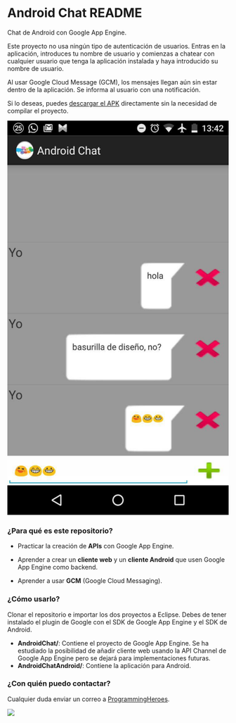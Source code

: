 # **Android Chat README** #

Chat de Android con Google App Engine.

Este proyecto no usa ningún tipo de autenticación de usuarios.
Entras en la aplicación, introduces tu nombre de usuario y comienzas a chatear con cualquier usuario que tenga la aplicación instalada y haya introducido su nombre de usuario.

Al usar Google Cloud Message (GCM), los mensajes llegan aún sin estar dentro de la aplicación. Se informa al usuario con una notificación.

Si lo deseas, puedes [descargar el APK](https://github.com/guiferviz/android-chat-gcm/releases/download/v1.0/AndroidChatAndroid.apk) directamente sin la necesidad de compilar el proyecto.

![](https://raw.githubusercontent.com/guiferviz/android-chat-gcm/gh-pages/captura.jpg)

### ¿Para qué es este repositorio? ###

* Practicar la creación de **APIs** con Google App Engine.

* Aprender a crear un **cliente web** y un **cliente Android** que usen Google App Engine como backend.

* Aprender a usar **GCM** (Google Cloud Messaging).

### ¿Cómo usarlo? ###

Clonar el repositorio e importar los dos proyectos a Eclipse. Debes de tener instalado el plugin de Google con el SDK de Google App Engine y el SDK de Android.

* **AndroidChat/**: Contiene el proyecto de Google App Engine. Se ha estudiado la posibilidad de añadir cliente web usando la API Channel de Google App Engine pero se dejará para implementaciones futuras.
* **AndroidChatAndroid/**: Contiene la aplicación para Android.

### ¿Con quién puedo contactar? ###

Cualquier duda enviar un correo a [ProgrammingHeroes](mailto:programmingh@gmail.com).

![](https://bytebucket.org/programmingheroes/android-chat/raw/532fc3797050f6a0c82d5e79d0bce822bea001d9/AndroidChatAndroid/ic_launcher-web.png?token=83f92eff2c014d760b20e535698f2643495267bb)
